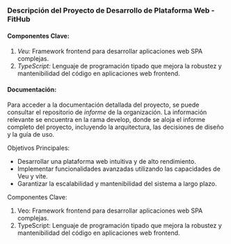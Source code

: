 ### Descripción del Proyecto de Desarrollo de Plataforma Web - FitHub

#### Componentes Clave:
1. *Veu:* Framework frontend para desarrollar aplicaciones web SPA complejas.
2. *TypeScript:* Lenguaje de programación tipado que mejora la robustez y mantenibilidad del código en aplicaciones web frontend.

#### Documentación:
Para acceder a la documentación detallada del proyecto, se puede consultar el repositorio de *informe* de la organización. La información relevante se encuentra en la rama develop, donde se aloja el informe completo del proyecto, incluyendo la arquitectura, las decisiones de diseño y la guía de uso.

Objetivos Principales:

* Desarrollar una plataforma web intuitiva y de alto rendimiento.
* Implementar funcionalidades avanzadas utilizando las capacidades de Veu y vite.
* Garantizar la escalabilidad y mantenibilidad del sistema a largo plazo.

Componentes Clave:

1. Veo: Framework frontend para desarrollar aplicaciones web SPA complejas.
2. TypeScript: Lenguaje de programación tipado que mejora la robustez y mantenibilidad del código en aplicaciones web frontend.
